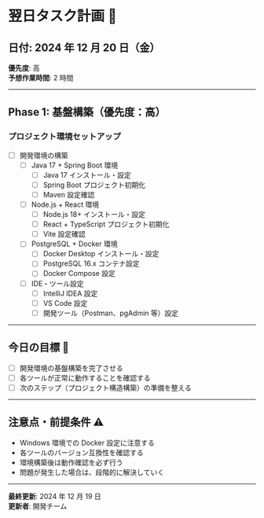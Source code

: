 # 翌日タスク計画 📅

## 日付: 2024 年 12 月 20 日（金）

**優先度**: 高  
**予想作業時間**: 2 時間

---

## Phase 1: 基盤構築（優先度：高）

### プロジェクト環境セットアップ

- [ ] 開発環境の構築
  - [ ] Java 17 + Spring Boot 環境
    - [ ] Java 17 インストール・設定
    - [ ] Spring Boot プロジェクト初期化
    - [ ] Maven 設定確認
  - [ ] Node.js + React 環境
    - [ ] Node.js 18+ インストール・設定
    - [ ] React + TypeScript プロジェクト初期化
    - [ ] Vite 設定確認
  - [ ] PostgreSQL + Docker 環境
    - [ ] Docker Desktop インストール・設定
    - [ ] PostgreSQL 16.x コンテナ設定
    - [ ] Docker Compose 設定
  - [ ] IDE・ツール設定
    - [ ] IntelliJ IDEA 設定
    - [ ] VS Code 設定
    - [ ] 開発ツール（Postman、pgAdmin 等）設定

---

## 今日の目標 🎯

- [ ] 開発環境の基盤構築を完了させる
- [ ] 各ツールが正常に動作することを確認する
- [ ] 次のステップ（プロジェクト構造構築）の準備を整える

---

## 注意点・前提条件 ⚠️

- Windows 環境での Docker 設定に注意する
- 各ツールのバージョン互換性を確認する
- 環境構築後は動作確認を必ず行う
- 問題が発生した場合は、段階的に解決していく

---

**最終更新**: 2024 年 12 月 19 日  
**更新者**: 開発チーム
